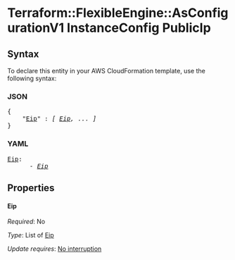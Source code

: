 # Terraform::FlexibleEngine::AsConfigurationV1 InstanceConfig PublicIp

## Syntax

To declare this entity in your AWS CloudFormation template, use the following syntax:

### JSON

<pre>
{
    "<a href="#eip" title="Eip">Eip</a>" : <i>[ <a href="instanceconfig-publicip-eip.md">Eip</a>, ... ]</i>
}
</pre>

### YAML

<pre>
<a href="#eip" title="Eip">Eip</a>: <i>
      - <a href="instanceconfig-publicip-eip.md">Eip</a></i>
</pre>

## Properties

#### Eip

_Required_: No

_Type_: List of <a href="instanceconfig-publicip-eip.md">Eip</a>

_Update requires_: [No interruption](https://docs.aws.amazon.com/AWSCloudFormation/latest/UserGuide/using-cfn-updating-stacks-update-behaviors.html#update-no-interrupt)

